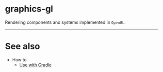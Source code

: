 # graphics-gl

Rendering components and systems implemented in `OpenGL`.

---

# See also

- How to
	- [Use with Gradle](howto-gradle.md)
